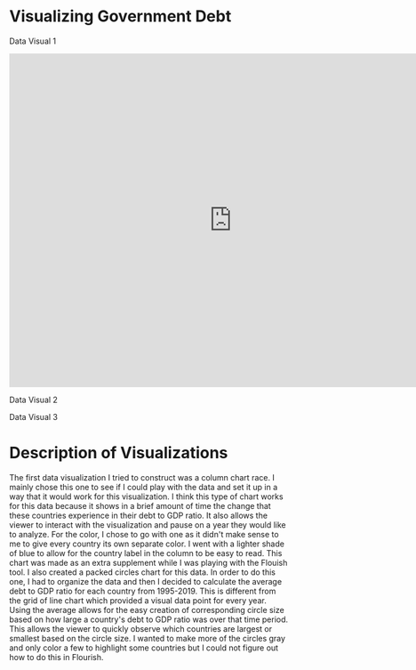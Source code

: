 # Visualizing Government Debt

Data Visual 1
<iframe src="https://data.oecd.org/chart/61Ei" width="800" height="600" style="border: 0" mozallowfullscreen="true" webkitallowfullscreen="true" allowfullscreen="true"><a href="https://data.oecd.org/chart/61Ei" target="_blank">OECD Chart: General government debt, Total, % of GDP, Annual, 2019</a></iframe>

Data Visual 2
<div class="flourish-embed flourish-chart" data-src="visualisation/3155327" data-url="https://flo.uri.sh/visualisation/3155327/embed"><script src="https://public.flourish.studio/resources/embed.js"></script></div>

Data Visual 3
<div class="flourish-embed flourish-bar-chart-race" data-src="visualisation/3158850" data-url="https://flo.uri.sh/visualisation/3158850/embed"><script src="https://public.flourish.studio/resources/embed.js"></script></div>

<div class="flourish-embed flourish-hierarchy" data-src="visualisation/3168437" data-url="https://flo.uri.sh/visualisation/3168437/embed"><script src="https://public.flourish.studio/resources/embed.js"></script></div>



# Description of Visualizations

  The first data visualization I tried to construct was a column chart race. I mainly chose this one to see if I could play with the data and set it up in a way that it would work for this visualization. I think this type of chart works for this data because it shows in a brief amount of time the change that these countries experience in their debt to GDP ratio. It also allows the viewer to interact with the visualization and pause on a year they would like to analyze. For the color, I chose to go with one as it didn't make sense to me to give every country its own separate color. I went with a lighter shade of blue to allow for the country label in the column to be easy to read. This chart was made as an extra supplement while I was playing with the Flouish tool.
  I also created a packed circles chart for this data. In order to do this one, I had to organize the data and then I decided to calculate the average debt to GDP ratio for each country from 1995-2019. This is different from the grid of line chart which provided a visual data point for every year. Using the average allows for the easy creation of corresponding circle size based on how large a country's debt to GDP ratio was over that time period. This allows the viewer to quickly observe which countries are largest or smallest based on the circle size. I wanted to make more of the circles gray and only color a few to highlight some countries but I could not figure out how to do this in Flourish.
